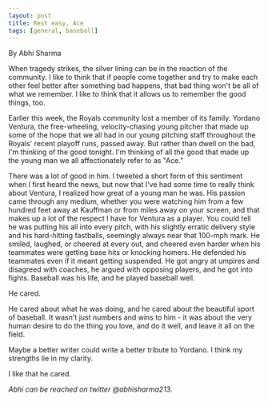 ```yaml
---
layout: post
title: Rest easy, Ace
tags: [general, baseball]
---
```

By Abhi Sharma

When tragedy strikes, the silver lining can be in the reaction of the community. I like to think that if people come
together and try to make each other feel better after something bad happens, that bad thing won't be all of 
what we remember. I like to think that it allows us to remember the good things, too.

Earlier this week, the Royals community lost a member of its family. Yordano Ventura, the free-wheeling,
velocity-chasing young pitcher that made up some of the hope that we all had in our young pitching staff throughout
the Royals' recent playoff runs, passed away. But rather than dwell on the bad, I'm thinking of the good tonight. 
I'm thinking of all the good that made up the young man we all affectionately refer to as "Ace."

There was a lot of good in him. I tweeted a short form of this sentiment when I first heard the news, 
but now that I've had some time to really think about Ventura, I realized how great of a young man he was.
His passion came through any medium, whether you were watching him from a few hundred feet away at Kauffman
or from miles away on your screen, and that makes up a lot of the respect I have for Ventura as a player.
You could tell he was putting his all into every pitch, with his slightly erratic delivery style and his 
hard-hitting fastballs, seemingly always near that 100-mph mark. He smiled, laughed, or cheered at every out,
and cheered even harder when his teammates were getting base hits or knocking homers. He defended his teammates
even if it meant getting suspended. He got angry at umpires and disagreed with coaches, he argued with opposing players,
and he got into fights. Baseball was his life, and he played baseball well.

He cared.

He cared about what he was doing, and he cared about the beautiful sport of baseball. It wasn't just numbers and
wins to him - it was about the very human desire to do the thing you love, and do it well, and leave it all on the field.

Maybe a better writer could write a better tribute to Yordano. I think my strengths lie in my clarity.

I like that he cared. 

<i>Abhi can be reached on twitter @abhisharma213.</i>


